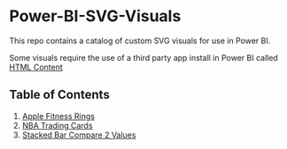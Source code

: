 # Power-BI-SVG-Visuals
This repo contains a catalog of custom SVG visuals for use in Power BI. 

Some visuals require the use of a third party app install in Power BI called [HTML Content](https://www.html-content.com/installation)

## Table of Contents 
1. [Apple Fitness Rings](https://github.com/adamcamp7/Power-BI-SVG-Visuals/tree/main/Apple%20Fitness%20Rings)
2. [NBA Trading Cards](https://github.com/adamcamp7/Power-BI-SVG-Visuals/tree/main/NBA%20Trading%20Cards)
3. [Stacked Bar Compare 2 Values](https://github.com/adamcamp7/Power-BI-SVG-Visuals/tree/main/Stacked%20Bar%20Compare%202%20Values)
